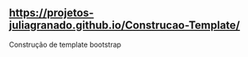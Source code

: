 https://projetos-juliagranado.github.io/Construcao-Template/
--------------------------------
Construção de template bootstrap
